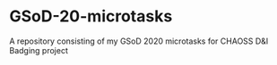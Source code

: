 # GSoD-20-microtasks
A repository consisting of my GSoD 2020 microtasks for CHAOSS D&amp;I Badging project

